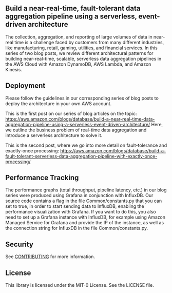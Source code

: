 ## Build a near-real-time, fault-tolerant data aggregation pipeline using a serverless, event-driven architecture

The collection, aggregation, and reporting of large volumes of data in near-real time is a challenge faced by customers from many different industries, like manufacturing, retail, gaming, utilities, and financial services. In this series of two blog posts, we review different architectural patterns for building near-real-time, scalable, serverless data aggregation pipelines in the AWS Cloud with Amazon DynamoDB, AWS Lambda, and Amazon Kinesis. 

## Deployment

Please follow the guidelines in our corresponding series of blog posts to deploy the architecture in your own AWS account.

This is the first post on our series of blog articles on the topic: https://aws.amazon.com/blogs/database/build-a-near-real-time-data-aggregation-pipeline-using-a-serverless-event-driven-architecture/
Here, we outline the business problem of real-time data aggregation and introduce a serverless architecture to solve it.

This is the second post, where we go into more detail on fault-tolerance and exactly-once processing:
https://aws.amazon.com/blogs/database/build-a-fault-tolerant-serverless-data-aggregation-pipeline-with-exactly-once-processing/ 

## Performance Tracking

The performance graphs (total throughput, pipeline latency, etc.) in our blog series were produced using Grafana in conjunction with InfluxDB. Our source code contains a flag in the file Common/constants.py that you can set to true, in order to start sending data to InfluxDB, enabling the performance visualization with Grafana. If you want to do this, you also need to set up a Grafana instance with InfluxDB, for example using Amazon Managed Service for Grafana and provide the IP of the instance, as well as the connection string for InfluxDB in the file Common/constants.py.

## Security

See [CONTRIBUTING](CONTRIBUTING.md#security-issue-notifications) for more information.

## License

This library is licensed under the MIT-0 License. See the LICENSE file.

